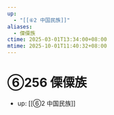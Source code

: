 ```yaml
---
up:
  - "[[⑥2 中国民族]]"
aliases:
  - 傈僳族
ctime: 2025-03-01T13:34:00+08:00
mtime: 2025-10-01T11:40:32+08:00
---
```


# ⑥256 傈僳族

- up: [[⑥2 中国民族]]
